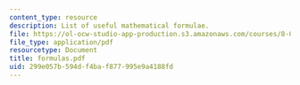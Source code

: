 ```yaml
---
content_type: resource
description: List of useful mathematical formulae.
file: https://ol-ocw-studio-app-production.s3.amazonaws.com/courses/8-022-physics-ii-electricity-and-magnetism-fall-2004/299e057b594df4baf877995e9a4188fd_formulas.pdf
file_type: application/pdf
resourcetype: Document
title: formulas.pdf
uid: 299e057b-594d-f4ba-f877-995e9a4188fd
---
```

